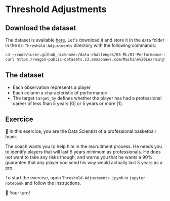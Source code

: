 # Threshold Adjustments

## Download the dataset

The dataset is available [here](https://wagon-public-datasets.s3.amazonaws.com/Machine%20Learning%20Datasets/ML_Player_performance.csv). Let's download it and store it in the `data` folder in the `03-Threshold-Adjustments` directory with the following commands:

```bash
cd ~/code/<user.github_nickname>/data-challenges/05-ML/03-Performance-metrics/03-Threshold-Adjustments
curl https://wagon-public-datasets.s3.amazonaws.com/Machine%20Learning%20Datasets/ML_Player_performance.csv > data/player_performances.csv
```

## The dataset

- Each observation represents a player
- Each column a characteristic of performance
- The target `target_5y` defines whether the player has had a professional career of less than 5 years [0] or 5 years or more [1].

## Exercice

🎯 In this exercice, you are the Data Scientist of a professional basketball team.

The coach wants you to help him in the recruitment process. He needs you to identify players that will last 5 years minimum as professionals. He does not want to take any risks though, and warns you that he wants a 90% guarantee that any player you send his way would actually last 5 years as a pro.

To start the exercise, open `Threshold-Adjustments.ipynb` in `jupyter notebook` and follow the instructions.

🚀 Your turn!


